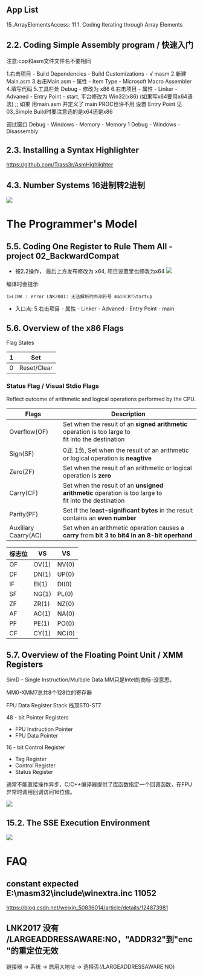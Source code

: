 ## App List
15_ArrayElementsAccess: 11.1. Coding  Iterating through Array Elements

## 2.2. Coding   Simple Assembly  program / 快速入门
注意:cpp和asm文件文件名不要相同

1.右击项目 - Build Dependencies - Build Customizations - √ masm
2.新建Main.asm
3.右击Main.asm - 属性 - Item Type - Microsoft Macro Assembler
4.填写代码
5.工具栏处 Debug - 修改为 x86
6.右击项目 - 属性 - Linker - Advaned - Entry Point - start,   平台修改为 Win32(x86) (如果写x64要用x64语法)
;; 如果 用main.asm 并定义了 main PROC也许不用 设置 Entry Point 见03_Simple
Build时要注意选的是x64还是x86

调试窗口
Debug - Windows - Memory - Memory 1 
Debug - Windows - Disassembly

## 2.3. Installing a Syntax Highlighter

https://github.com/Trass3r/AsmHighlighter

## 4.3. Number Systems 16进制转2进制
![](https://s2.loli.net/2022/09/17/fHFvuL1ND4GxCjI.jpg)

# The Programmer's Model

## 5.5. Coding  One Register to Rule Them All - project 02_BackwardCompat
* 按2.2操作， 最后上方发布修改为 x64, 项目设置里也修改为x64
![](https://s2.loli.net/2022/09/18/OMr2z6CdwNke7Bs.jpg)

编译时会提示: 

```
1>LINK : error LNK2001: 无法解析的外部符号 mainCRTStartup
```

* 入口点: 5.右击项目 - 属性 - Linker - Advaned - Entry Point - main

## 5.6. Overview of the x86 Flags

Flag States

| 1    | Set         |
| ---- | ----------- |
| 0    | Reset/Clear |

### Status Flag / Visual Stdio Flags

Reflect outcome of arithmetic and logical operations performed by the CPU.

| Flags                | Description                                                  |
| -------------------- | ------------------------------------------------------------ |
| Overflow(OF)         | Set when the result of an __signed arithmetic__ operation is too large to<br />fit into the destination |
| Sign(SF)             | 0正 1负, Set when the result of an arithmetic or logical operation is **neagtive** |
| Zero(ZF)             | Set when the result of an arithmetic or logical operation is **zero** |
| Carry(CF)            | Set when the result of an **unsigned arithmetic** operation is too large to<br />fit into the destination |
| Parity(PF)           | Set if the **least-significant bytes** in the result contains an **even number** |
| Auxiliary Caarry(AC) | Set when an arithmetic operation causes a **carry** from **bit 3 to bit4 in an 8-bit operhand** |


| 标志位 | VS    | VS    |
| ------ | ----- | ----- |
| OF     | OV(1) | NV(0) |
| DF     | DN(1) | UP(0) |
| IF     | EI(1) | DI(0) |
| SF     | NG(1) | PL(0) |
| ZF     | ZR(1) | NZ(0) |
| AF     | AC(1) | NA(0) |
| PF     | PE(1) | PO(0) |
| CF     | CY(1) | NC(0) |

## 5.7. Overview of the Floating Point Unit / XMM Registers

SimD - Single Instruction/Multiple Data
MM只是Intel的商标-没意思。

MM0-XMM7总共8个128位的寄存器

FPU Data Register Stack 栈顶ST0-ST7

48 - bit Pointer Registers
* FPU Instruction Pointer
* FPU Data Pointer

16 - bit Control Register
*  Tag Register
*  Control Register
*  Status Register

通常不能直接操作异步，C/C++编译器提供了库函数指定一个回调函数，在FPU异常时调用回调访问16位值。


![](https://s2.loli.net/2022/09/18/EieMsQU6Lbp3VYf.jpg)


## 15.2. The SSE Execution Environment

![](https://s2.loli.net/2022/10/24/M3po68ZmN5CkRPQ.jpg)


# FAQ

## constant expected  E:\masm32\include\winextra.inc	11052	

https://blog.csdn.net/weixin_50836014/article/details/124873981


## LNK2017	没有 /LARGEADDRESSAWARE:NO，"ADDR32"到"enc"的重定位无效

链接器 -> 系统 -> 启用大地址 -> 选择否(/LARGEADDRESSAWARE:NO)
